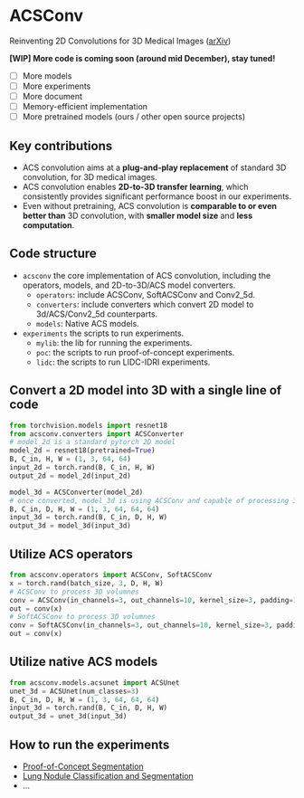 # ACSConv

Reinventing 2D Convolutions for 3D Medical Images ([arXiv](https://arxiv.org/abs/1911.10477))

**[WIP] More code is coming soon (around mid December), stay tuned!**

* [ ] More models
* [ ] More experiments
* [ ] More document
* [ ] Memory-efficient implementation
* [ ] More pretrained models (ours / other open source projects)

## Key contributions

* ACS convolution aims at a **plug-and-play replacement** of standard 3D convolution, for 3D medical images.
* ACS convolution enables **2D-to-3D transfer learning**, which consistently provides significant performance boost in our experiments.
* Even without pretraining, ACS convolution is **comparable to or even better than** 3D convolution, with **smaller model size** and **less computation**.

## Code structure

* ``acsconv``
  the core implementation of ACS convolution, including the operators, models, and 2D-to-3D/ACS model converters. 
  * ``operators``: include ACSConv, SoftACSConv and Conv2_5d.
  * ``converters``: include converters which convert 2D model to 3d/ACS/Conv2_5d counterparts.
  * ``models``: Native ACS models. 
* ``experiments`` 
  the scripts to run experiments.
  * ``mylib``: the lib for running the experiments.
  * ``poc``: the scripts to run proof-of-concept experiments.
  * ``lidc``: the scripts to run LIDC-IDRI experiments.

## Convert a 2D model into 3D with a single line of code

```python
from torchvision.models import resnet18
from acsconv.converters import ACSConverter
# model_2d is a standard pytorch 2D model
model_2d = resnet18(pretrained=True)
B, C_in, H, W = (1, 3, 64, 64)
input_2d = torch.rand(B, C_in, H, W)
output_2d = model_2d(input_2d)

model_3d = ACSConverter(model_2d)
# once converted, model_3d is using ACSConv and capable of processing 3D volumes.
B, C_in, D, H, W = (1, 3, 64, 64, 64)
input_3d = torch.rand(B, C_in, D, H, W)
output_3d = model_3d(input_3d)
```

## Utilize ACS operators

```python
from acsconv.operators import ACSConv, SoftACSConv
x = torch.rand(batch_size, 3, D, H, W)
# ACSConv to process 3D volumnes
conv = ACSConv(in_channels=3, out_channels=10, kernel_size=3, padding=1)
out = conv(x)
# SoftACSConv to process 3D volumnes
conv = SoftACSConv(in_channels=3, out_channels=10, kernel_size=3, padding=1)
out = conv(x)
```

## Utilize native ACS models
```python
from acsconv.models.acsunet import ACSUnet
unet_3d = ACSUnet(num_classes=3)
B, C_in, D, H, W = (1, 3, 64, 64, 64)
input_3d = torch.rand(B, C_in, D, H, W)
output_3d = unet_3d(input_3d)
```

## How to run the experiments

* [Proof-of-Concept Segmentation](./experiments/poc/README.md)
* [Lung Nodule Classification and Segmentation](./experiments/lidc/README.md)
* ...
